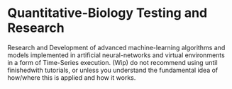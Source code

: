 # Quantitative-Biology Testing and Research
Research and Development of advanced machine-learning algorithms and models implemented
in artificial neural-networks and virtual environments in a form of Time-Series execution.
(Wip) do not recommend using until finishedwith tutorials, or unless 
you understand the fundamental idea of how/where this is applied and how it works.
